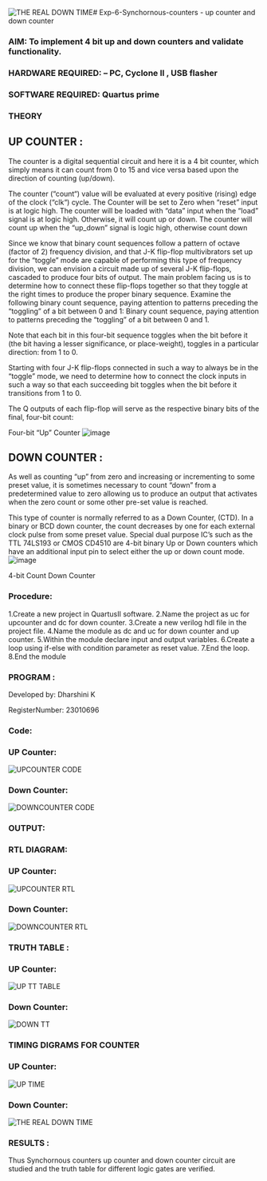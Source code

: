 ![THE REAL DOWN TIME](https://github.com/dharshini-29/Exp-7-Synchornous-counters-/assets/147474632/9e65ba35-ae82-4405-bd9f-ceba53e01dfb)# Exp-6-Synchornous-counters - up counter and down counter 
### AIM: To implement 4 bit up and down counters and validate  functionality.
### HARDWARE REQUIRED:  – PC, Cyclone II , USB flasher
### SOFTWARE REQUIRED:   Quartus prime
### THEORY 

## UP COUNTER :
The counter is a digital sequential circuit and here it is a 4 bit counter, which simply means it can count from 0 to 15 and vice versa based upon the direction of counting (up/down). 

The counter (“count“) value will be evaluated at every positive (rising) edge of the clock (“clk“) cycle.
The Counter will be set to Zero when “reset” input is at logic high.
The counter will be loaded with “data” input when the “load” signal is at logic high. Otherwise, it will count up or down.
The counter will count up when the “up_down” signal is logic high, otherwise count down

Since we know that binary count sequences follow a pattern of octave (factor of 2) frequency division, and that J-K flip-flop multivibrators set up for the “toggle” mode are capable of performing this type of frequency division, we can envision a circuit made up of several J-K flip-flops, cascaded to produce four bits of output.
The main problem facing us is to determine how to connect these flip-flops together so that they toggle at the right times to produce the proper binary sequence.
Examine the following binary count sequence, paying attention to patterns preceding the “toggling” of a bit between 0 and 1:
Binary count sequence, paying attention to patterns preceding the “toggling” of a bit between 0 and 1.

Note that each bit in this four-bit sequence toggles when the bit before it (the bit having a lesser significance, or place-weight), toggles in a particular direction: from 1 to 0.



 
 

Starting with four J-K flip-flops connected in such a way to always be in the “toggle” mode, we need to determine how to connect the clock inputs in such a way so that each succeeding bit toggles when the bit before it transitions from 1 to 0.

The Q outputs of each flip-flop will serve as the respective binary bits of the final, four-bit count:

 
 

Four-bit “Up” Counter
![image](https://user-images.githubusercontent.com/36288975/169644758-b2f4339d-9532-40c5-af40-8f4f8c942e2c.png)



## DOWN COUNTER :

As well as counting “up” from zero and increasing or incrementing to some preset value, it is sometimes necessary to count “down” from a predetermined value to zero allowing us to produce an output that activates when the zero count or some other pre-set value is reached.

This type of counter is normally referred to as a Down Counter, (CTD). In a binary or BCD down counter, the count decreases by one for each external clock pulse from some preset value. Special dual purpose IC’s such as the TTL 74LS193 or CMOS CD4510 are 4-bit binary Up or Down counters which have an additional input pin to select either the up or down count mode.
![image](https://user-images.githubusercontent.com/36288975/169644844-1a14e123-7228-4ed8-81a9-eb937dff4ac8.png)


4-bit Count Down Counter
### Procedure:
1.Create a new project in QuartusII software. 2.Name the project as uc for upcounter and dc for
down counter. 3.Create a new verilog hdl file in the project file. 4.Name the module as dc and uc for
down counter and up counter. 5.Within the module declare input and output variables. 6.Create a
loop using if-else with condition parameter as reset value. 7.End the loop. 8.End the module

### PROGRAM :

Developed by: Dharshini K 

RegisterNumber: 23010696

### Code:
### UP Counter:

![UPCOUNTER CODE](https://github.com/dharshini-29/Exp-7-Synchornous-counters-/assets/147474632/aa6e1857-91af-482b-8923-2855e151d1c4)

### Down Counter:

![DOWNCOUNTER CODE](https://github.com/dharshini-29/Exp-7-Synchornous-counters-/assets/147474632/0252fe2d-13b7-4fd6-b764-c92abeb6afed)


### OUTPUT:
### RTL DIAGRAM: 
### UP Counter:

![UPCOUNTER RTL](https://github.com/dharshini-29/Exp-7-Synchornous-counters-/assets/147474632/5469b58d-a0d2-4129-a077-0202e4feaf45)

### Down Counter:

![DOWNCOUNTER RTL](https://github.com/dharshini-29/Exp-7-Synchornous-counters-/assets/147474632/aec0abef-c009-4c03-b328-608530c81041)


### TRUTH TABLE :
### UP Counter:

![UP TT TABLE](https://github.com/dharshini-29/Exp-7-Synchornous-counters-/assets/147474632/f1937d6f-2f10-49b8-a4ed-35db6c626cac)

### Down Counter:

![DOWN TT](https://github.com/dharshini-29/Exp-7-Synchornous-counters-/assets/147474632/61527dc6-80a0-4b34-846b-de07fbfd8d06)


### TIMING DIGRAMS FOR COUNTER  
### UP Counter:

![UP TIME](https://github.com/dharshini-29/Exp-7-Synchornous-counters-/assets/147474632/c8f810fe-9f51-40c3-8b1d-75924901eaf3)

### Down Counter:

![THE REAL DOWN TIME](https://github.com/dharshini-29/Exp-7-Synchornous-counters-/assets/147474632/8e1fd8ce-439b-4cd1-84b9-7e790375760d)

### RESULTS :
Thus Synchornous counters up counter and down counter circuit are studied and the truth table for
different logic gates are verified.
